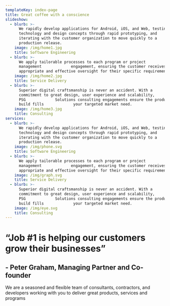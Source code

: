 ```yaml
---
templateKey: index-page
title: Great coffee with a conscience
slideshow:
  - blurb: >-
      We rapidly develop applications for Android, iOS, and Web, testing
      technology and design concepts through rapid prototyping, and            
      iterating with the customer organization to move quickly to a            
      production release.
    image: /img/home1.jpg
    title: Software Engineering
  - blurb: >-
      We apply tailorable processes to each program or project
      management             engagement, ensuring the customer receives the most
      appropriate and effective oversight for their specific requirements.
    image: /img/home2.jpg
    title: Service Delivery
  - blurb: >-
      Superior digital craftsmanship is never an accident. With a            
      commitment to great design, user experience and scalability,
      PSG             Solutions consulting engagements ensure the product you
      build fills             your targeted market need.
    image: /img/home3.jpg
    title: Consulting
services:
  - blurb: >-
      We rapidly develop applications for Android, iOS, and Web, testing
      technology and design concepts through rapid prototyping, and            
      iterating with the customer organization to move quickly to a            
      production release.
    image: /img/phone.svg
    title: Software Engineering
  - blurb: >-
      We apply tailorable processes to each program or project
      management             engagement, ensuring the customer receives the most
      appropriate and effective oversight for their specific requirements.
    image: /img/graph.svg
    title: Service Delivery
  - blurb: >-
      Superior digital craftsmanship is never an accident. With a            
      commitment to great design, user experience and scalability,
      PSG             Solutions consulting engagements ensure the product you
      build fills             your targeted market need.
    image: /img/eye.svg
    title: Consulting
---
```

# “Job #1 is helping our customers grow their businesses”

## \- Peter Graham, Managing Partner and Co-founder



We are a seasoned and flexible team of consultants, contractors, and developers working with you to deliver great products, services and programs
